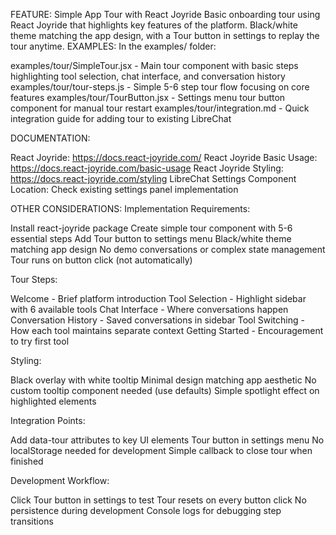 FEATURE: Simple App Tour with React Joyride
Basic onboarding tour using React Joyride that highlights key features of the platform. Black/white theme matching the app design, with a Tour button in settings to replay the tour anytime.
EXAMPLES:
In the examples/ folder:

examples/tour/SimpleTour.jsx - Main tour component with basic steps highlighting tool selection, chat interface, and conversation history
examples/tour/tour-steps.js - Simple 5-6 step tour flow focusing on core features
examples/tour/TourButton.jsx - Settings menu tour button component for manual tour restart
examples/tour/integration.md - Quick integration guide for adding tour to existing LibreChat

DOCUMENTATION:

React Joyride: https://docs.react-joyride.com/
React Joyride Basic Usage: https://docs.react-joyride.com/basic-usage
React Joyride Styling: https://docs.react-joyride.com/styling
LibreChat Settings Component Location: Check existing settings panel implementation

OTHER CONSIDERATIONS:
Implementation Requirements:

Install react-joyride package
Create simple tour component with 5-6 essential steps
Add Tour button to settings menu
Black/white theme matching app design
No demo conversations or complex state management
Tour runs on button click (not automatically)

Tour Steps:

Welcome - Brief platform introduction
Tool Selection - Highlight sidebar with 6 available tools
Chat Interface - Where conversations happen
Conversation History - Saved conversations in sidebar
Tool Switching - How each tool maintains separate context
Getting Started - Encouragement to try first tool

Styling:

Black overlay with white tooltip
Minimal design matching app aesthetic
No custom tooltip component needed (use defaults)
Simple spotlight effect on highlighted elements

Integration Points:

Add data-tour attributes to key UI elements
Tour button in settings menu
No localStorage needed for development
Simple callback to close tour when finished

Development Workflow:

Click Tour button in settings to test
Tour resets on every button click
No persistence during development
Console logs for debugging step transitions